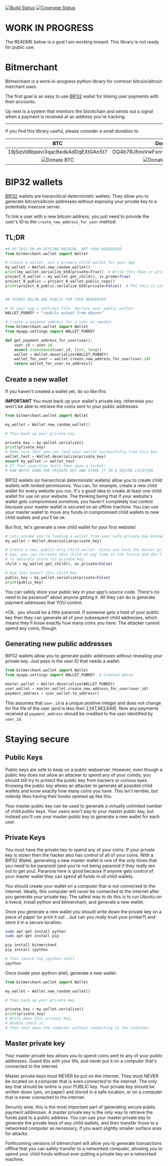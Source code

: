 [![Build Status](https://travis-ci.org/sbuss/bitmerchant.png?branch=master)](https://travis-ci.org/sbuss/bitmerchant) [![Coverage Status](https://coveralls.io/repos/sbuss/bitmerchant/badge.png)](https://coveralls.io/r/sbuss/bitmerchant)

# WORK IN PROGRESS

The README below is a goal I am working toward. This library is not ready
for public use.

# Bitmerchant
Bitmerchant is a work-in-progress python library for common bitcoin/altcoin
merchant uses.

The first goal is an easy to use [BIP32](https://github.com/bitcoin/bips/blob/master/bip-0032.mediawiki#)
wallet for linking user payments with their accounts.

Up next is a system that monitors the blockchain and sends out a signal
when a payment is received at an address you're tracking.

---

If you find this library useful, please consider a small donation to

|BTC|Doge|
|:-:|:--:|
|19jSqVd8bpevi3qacBedkAdDqEXtGAn5t7|DQ4b7RJfoniVwFsnrMJr6vi6n6UFeubdiv|
|![Donate BTC](https://raw.github.com/sbuss/bitmerchant/master/media/donation_btc_qr_code.gif)|![Donate DOGE](https://raw.github.com/sbuss/bitmerchant/master/media/donation_doge_qr_code.gif)|

# BIP32 wallets

[BIP32](https://github.com/bitcoin/bips/blob/master/bip-0032.mediawiki#)
wallets are hierarchical deterministic wallets. They allow you to generate
bitcoin/altcoin addresses without exposing your private key to a potentially
insecure server.

To link a user with a new bitcoin address, you just need to provide the user's
ID to the `create_new_address_for_user` method:

## TL;DR

```python
## DO THIS ON AN OFFLINE MACHINE, NOT YOUR WEBSERVER
from bitmerchant.wallet import Wallet

# Create a wallet, and a primary child wallet for your app
my_wallet = Wallet.new_random_wallet()
print(my_wallet.serialize_b58(private=True))  # Write this down or print it out and keep in a secure location
project_0_wallet = my_wallet.get_child(0, is_prime=True)
project_0_public = project_0_wallet.public_copy()
print(project_0_public.serialize_b58(private=False))  # Put this in your app's settings file


## THINGS BELOW ARE PUBLIC FOR YOUR WEBSERVER

# In your app's settings file, declare your public wallet:
WALLET_PUBKEY = "<public output from above>"

# Create a payment address for a user as needed:
from bitmerchant.wallet import Wallet
from myapp.settings import WALLET_PUBKEY

def get_payment_address_for_user(user):
    user_id = user.id
    assert isinstance(user_id, (int, long))
    wallet = Wallet.deserialize(WALLET_PUBKEY)
    wallet_for_user = wallet.create_new_address_for_user(user.id)
    return wallet_for_user.to_address()
```

## Create a new wallet

If you haven't created a wallet yet, do so like this:

**IMPORTANT** You must back up your wallet's private key, otherwise you won't
be able to retrieve the coins sent to your public addresses.

```python
from bitmerchant.wallet import Wallet

my_wallet = Wallet.new_random_wallet()

# Then back up your private key

private_key = my_wallet.serialize()
print(private_key)
# Make sure that you can load your wallet successfully from this key
wallet_test = Wallet.deserialize(private_key)
assert my_wallet == wallet_test
# If that assertion fails then open a ticket!
# NOW WRITE DOWN THE PRIVATE KEY AND STORE IT IN A SECURE LOCATION
```

BIP32 wallets (or hierarchical deterministic wallets) allow you to create
child wallets with limited permissions. You can, for example, create a new
child wallet for every website you run. It's a good idea to create at least
*one* child wallet for use on your website. The thinking being that if your
website's wallet gets compromised somehow, you haven't completely lost control
because your master wallet is secured on an offline machine. You can use your
master wallet to move any funds in compromised child wallets to new child
wallets and you'll be ok.

But first, let's generate a new child wallet for your first website!

```python
# Lets assume you're loading a wallet from your safe private key backup
my_wallet = Wallet.deserialize(private_key)

# Create a new, public-only child wallet. Since you have the master private
# key, you can recreate this child at any time in the future and don't need
# to securely store its private key.
child = my_wallet.get_child(0, as_private=False)

# And lets export this child key
public_key = my_wallet.serialize(private=False)
print(public_key)
```

You can safely store your public key in your app's source code. There's
no need to be paranoid\* about anyone getting it. All they can do is generate
payment addresses that YOU control.

\*Ok.. you should be a *little* paranoid. If someone gets a hold of your public
key then they can generate all of your subsequent child addresses, which means
they'll know exactly how many coins you have. The attacker cannot spend any
coins, though.

## Generating new public addresses

BIP32 wallets allow you to generate public addresses without revealing your
private key. Just pass in the user ID that needs a wallet:

```python
from bitmerchant.wallet import Wallet
from myapp.settings import WALLET_PUBKEY  # Created above

master_wallet = Wallet.deserialize(WALLET_PUBKEY)
user_wallet = master_wallet.create_new_address_for_user(user_id)
payment_address = user_wallet.to_address()
```

This assumes that `user_id` is a unique positive integer and does not change
for the life of the user (and is less than 2,147,483,648). Now any payments
received at `payment_address` should be credited to the user identified by
`user_id`.

# Staying secure

## Public Keys

Public keys are safe to keep on a public webserver. However, even though a
public key does not allow an attacker to spend any of your coinds, you should
still try to protect the public key from hackers or curious eyes. Knowing the
public key allows an attacker to generate all possible child wallets and know
exactly how many coins you have. This isn't terrible, but nobody likes having
their books opened up like this.

Your master public key can be used to generate a virtually unlimited number of
child public keys. Your users won't pay to your master public key, but instead
you'll use your master public key to generate a new wallet for each user.

## Private Keys

You must have the private key to spend any of your coins. If your private key
is stolen then the hacker also has control of all of your coins. With a BIP32
Wallet, generating a new master wallet is one of the only times that you need
to be paranoid (and you're not being paranoid if they really *are* out to get
you). Paranoia here is good because if anyone gets control of your master
wallet they can spend all funds in all child wallets.

You should create your wallet on a computer that is not connected to the
internet. Ideally, this computer will *never* be connected to the internet
after you generate your private key. The safest way to do this is to run
Ubuntu on a livecd, install python and bitmerchant, and generate a new wallet.

Once you generate a new wallet you should write down the private key on a
piece of paper (or print it out ...but can you *really* trust your printer?)
and store it in a secure location.

```sh
sudo apt-get install python
sudo apt-get install pip

pip install bitmerchant
pip install ipython

# Then launch the ipython shell
ipython
```

Once inside your ipython shell, generate a new wallet:

```python
from bitmerchant.wallet import Wallet

my_wallet = Wallet.new_random_wallet()

# Then back up your private key

private_key = my_wallet.serialize()
print(private_key)
# Write down this private key.
# Double check it.
# Then shut down the computer without connecting to the internet.
```

## Master private key

Your master private key allows you to spend coins sent to any of your public
addresses. Guard this with your life, and never put it on a computer that's
connected to the internet.

Master private keys must NEVER be put on the internet. They must NEVER be
located on a computer that is even *connected* to the internet. The only key
that should be online is your PUBLIC key. Your private key should be written
down (yes, on paper) and stored in a safe location, or on a computer that is
never connected to the internet.

Security wise, this is the most important part of generating secure public
payment addresses. A master private key is the only way to retrieve the funds
paid to a public address. You can use your master private key to generate the
private keys of any child wallets, and then transfer those to a networked
computer as necessary, if you want slightly smaller surface area for attacks.

Forthcoming versions of bitmerchant will allow you to generate transactions
offline that you can safely transfer to a networked computer, allowing you to
spend your child funds without ever putting a private key on a networked
machine.
